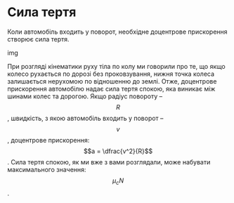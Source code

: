 # Сила тертя

Коли автомобiль входить у поворот, необхiдне доцентрове прискорення створює сила тертя.

img

При розглядi кiнематики руху тiла по колу ми говорили про те, що якщо колесо рухається по дорозi без проковзування, нижня точка колеса залишається нерухомою по вiдношенню до землi. Отже, доцентрове прискорення автомобiлю надає сила тертя спокою, яка виникає мiж шинами колес та дорогою. Якщо радiус повороту – $$R$$, швидкiсть, з якою автомобiль входить у поворот – $$v$$, доцентрове прискорення: $$a = \dfrac{v^2}{R}$$. Сила тертя спокою, як ми вже з вами розглядали, може набувати максимального значення: $$\mu_c N$$.